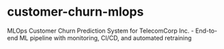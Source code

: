 # customer-churn-mlops
MLOps Customer Churn Prediction System for TelecomCorp Inc. - End-to-end ML pipeline with monitoring, CI/CD, and automated retraining
